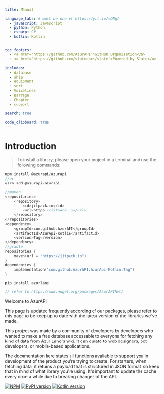 ```yaml
---
title: Manual

language_tabs: # must be one of https://git.io/vQNgJ
  - javascript: Javascript
  - python: Python
  - csharp: C#
  - kotlin: Kotlin


toc_footers:
  - <a href='https://github.com/AzurAPI'>GitHub Organisation</a>
  - <a href='https://github.com/slatedocs/slate'>Powered by Slate</a>

includes:
  - database
  - ship
  - equipment
  - sort
  - Voicelines
  - Barrage
  - Chapter
  - support

search: true

code_clipboard: true
---
```


# Introduction
> To install a library, please open your project in a terminal and use the following commands:

```javascript
npm install @azurapi/azurapi
//or
yarn add @azurapi/azurapi
```
```kotlin
//maven
<repositories>
    <repository>
        <id>jitpack.io</id>
        <url>https://jitpack.io</url>
    </repository>
</repositories>
<dependency>
    <groupId>com.github.AzurAPI</groupId>
    <artifactId>AzurApi-Kotlin</artifactId>
    <version>Tag</version>
</dependency>
//gradle
repositories {
    maven(url = "https://jitpack.io")
}
dependencies {
    implementation("com.github.AzurAPI:AzurApi-Kotlin:Tag")
}
```
```python
pip install azurlane
```
```csharp
// refer to https://www.nuget.org/packages/AzurAPINet/
```
Welcome to AzurAPI!
<aside class="notice">
This page is updated frequently according of our packages, please refer to this page to be keep up to date with the latest version of the libraries we've made.
</aside>

This project was made by a community of developers by developers who wanted to make a free database accessable to everyone for fetching any kind of data from Azur Lane's wiki. It can curate to web designers, bot developers, or mobile-based applications.

The documentation here states all functions avaliable to support you in development of the product you're trying to create. For starters, when fetching data, it returns a payload that is structured in JSON format, so keep that in mind of what library you're using. It's important to update the cache every once a while due to breaking changes of the API.

[![NPM](https://nodei.co/npm/@azurapi/azurapi.png?mini=true)](https://nodei.co/npm/@azurapi/azurapi/)
[![PyPI version](https://badge.fury.io/py/azurlane.svg)](https://badge.fury.io/py/azurlane)
[![Kotlin Version](https://jitpack.io/v/AzurAPI/AzurApi-Kotlin.svg?style=flat-square)](https://jitpack.io/#AzurAPI/AzurApi-Kotlin)
